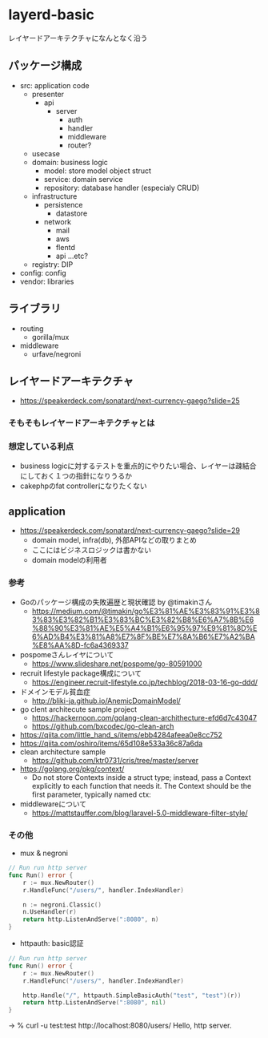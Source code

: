 # layerd-basic
レイヤードアーキテクチャになんとなく沿う

## パッケージ構成
- src: application code
    - presenter
        - api
            - server
                - auth
                - handler
                - middleware
                - router?
    - usecase
    - domain: business logic
        - model: store model object struct
        - service: domain service
        - repository: database handler (especialy CRUD)
    - infrastructure
        - persistence
            - datastore
        - network
            - mail
            - aws
            - flentd
            - api
            ...etc?
    - registry: DIP
- config: config
- vendor: libraries

## ライブラリ
- routing
    - gorilla/mux
- middleware
    - urfave/negroni

## レイヤードアーキテクチャ
- https://speakerdeck.com/sonatard/next-currency-gaego?slide=25

### そもそもレイヤードアーキテクチャとは

### 想定している利点
- business logicに対するテストを重点的にやりたい場合、レイヤーは疎結合にしておく１つの指針になりうるか
- cakephpのfat controllerになりたくない

## application
- https://speakerdeck.com/sonatard/next-currency-gaego?slide=29
    - domain model, infra(db), 外部APIなどの取りまとめ
    - ここにはビジネスロジックは書かない
    - domain modelの利用者

### 参考
- Goのパッケージ構成の失敗遍歴と現状確認 by @timakinさん
    - https://medium.com/@timakin/go%E3%81%AE%E3%83%91%E3%83%83%E3%82%B1%E3%83%BC%E3%82%B8%E6%A7%8B%E6%88%90%E3%81%AE%E5%A4%B1%E6%95%97%E9%81%8D%E6%AD%B4%E3%81%A8%E7%8F%BE%E7%8A%B6%E7%A2%BA%E8%AA%8D-fc6a4369337
- pospomeさんレイヤについて
    - https://www.slideshare.net/pospome/go-80591000
- recruit lifestyle package構成について
    - https://engineer.recruit-lifestyle.co.jp/techblog/2018-03-16-go-ddd/
- ドメインモデル貧血症
    - http://bliki-ja.github.io/AnemicDomainModel/
- go clent architecute sample project
    - https://hackernoon.com/golang-clean-archithecture-efd6d7c43047
    - https://github.com/bxcodec/go-clean-arch
- https://qiita.com/little_hand_s/items/ebb4284afeea0e8cc752
- https://qiita.com/oshiro/items/65d108e533a36c87a6da
- clean architecture sample
    - https://github.com/ktr0731/cris/tree/master/server
- https://golang.org/pkg/context/
    - Do not store Contexts inside a struct type; instead, pass a Context explicitly to each function that needs it. The Context should be the first parameter, typically named ctx:
- middlewareについて
    - https://mattstauffer.com/blog/laravel-5.0-middleware-filter-style/

### その他

- mux & negroni

```go
// Run run http server
func Run() error {
	r := mux.NewRouter()
	r.HandleFunc("/users/", handler.IndexHandler)

	n := negroni.Classic()
	n.UseHandler(r)
	return http.ListenAndServe(":8080", n)
}
```

- httpauth: basic認証

```go
// Run run http server
func Run() error {
	r := mux.NewRouter()
	r.HandleFunc("/users/", handler.IndexHandler)

	http.Handle("/", httpauth.SimpleBasicAuth("test", "test")(r))
	return http.ListenAndServe(":8080", nil)
}
```

-> % curl -u test:test http://localhost:8080/users/
Hello, http server.